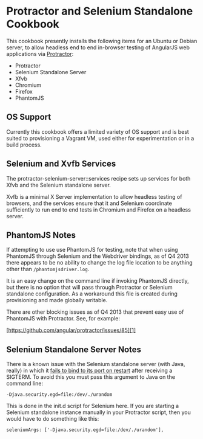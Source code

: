 Protractor and Selenium Standalone Cookbook
===========================================

This cookbook presently installs the following items for an Ubuntu or Debian
server, to allow headless end to end in-browser testing of AngularJS web
applications via [Protractor][0]:

  * Protractor
  * Selenium Standalone Server
  * Xfvb
  * Chromium
  * Firefox
  * PhantomJS

OS Support
----------

Currently this cookbook offers a limited variety of OS support and is best
suited to provisioning a Vagrant VM, used either for experimentation or in a
build process.

Selenium and Xvfb Services
--------------------------

The protractor-selenium-server::services recipe sets up services for both Xfvb
and the Selenium standalone server.

Xvfb is a minimal X Server implementation to allow headless testing of browsers,
and the services ensure that it and Selenium coordinate sufficiently to run end
to end tests in Chromium and Firefox on a headless server.

PhantomJS Notes
---------------

If attempting to use use PhantomJS for testing, note that when using PhantomJS
through Selenium and the Webdriver bindings, as of Q4 2013 there appears to be
no ability to change the log file location to be anything other than
`/phantomjsdriver.log`.

It is an easy change on the command line if invoking PhantomJS directly, but
there is no option that will pass through Protractor or Selenium standalone
configuration. As a workaround this file is created during provisioning and made
globally writable.

There are other blocking issues as of Q4 2013 that prevent easy use of PhantomJS
with Protractor. See, for example:

[https://github.com/angular/protractor/issues/85][1]

Selenium Standalone Server Notes
--------------------------------

There is a known issue with the Selenium standalone server (with Java, really)
in which it [fails to bind to its port on restart][2] after receiving a SIGTERM.
To avoid this you must pass this argument to Java on the command line:

```
-Djava.security.egd=file:/dev/./urandom
```

This is done in the init.d script for Selenium here. If you are starting a
Selenium standalone instance manually in your Protractor script, then you would
have to do something like this:

```
seleniumArgs: ['-Djava.security.egd=file:/dev/./urandom'],
```

[0]: https://github.com/angular/protractor
[1]: https://github.com/angular/protractor/issues/85
[2]: http://stackoverflow.com/questions/14058111/selenium-server-doesnt-bind-to-socket-after-being-killed-with-sigterm
